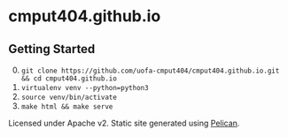 # cmput404.github.io

## Getting Started

0. `git clone https://github.com/uofa-cmput404/cmput404.github.io.git && cd cmput404.github.io`
0. `virtualenv venv --python=python3`
0. `source venv/bin/activate`
0. `make html && make serve`

Licensed under Apache v2.
Static site generated using [Pelican](https://github.com/getpelican/pelican).
